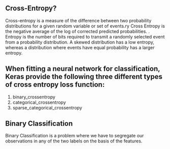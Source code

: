 ## Cross-Entropy?
Cross-entropy is a measure of the difference between two probability distributions for a given random variable or set of events.ry Cross Entropy is the negative average of the log of corrected predicted probabilities.
 . Entropy is the number of bits required to transmit a randomly selected event from a probability distribution. A skewed distribution has a low entropy, whereas a distribution where events have equal probability has a larger entropy.
## When fitting a neural network for classification, Keras provide the following three different types of cross entropy loss function:
1. binary_crossentropy
2. categorical_crossentropy
3. sparse_categorical_crossentropy
## Binary Classification
Binary Classification is a problem where we have to segregate our observations in any of the two labels on the basis of the features. 
